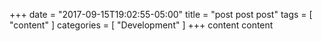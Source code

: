 +++
date = "2017-09-15T19:02:55-05:00"
title = "post post post"
tags = [ "content" ]
categories = [
  "Development"
]
+++
content content
